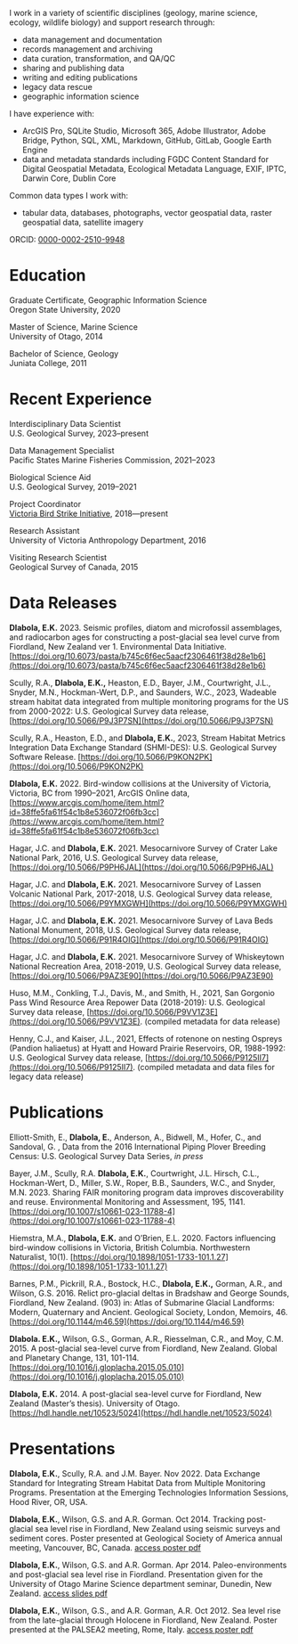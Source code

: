 I work in a variety of scientific disciplines (geology, marine science, ecology, wildlife biology) and support research through:

- data management and documentation
- records management and archiving
- data curation, transformation, and QA/QC
- sharing and publishing data
- writing and editing publications
- legacy data rescue
- geographic information science

I have experience with:

- ArcGIS Pro, SQLite Studio, Microsoft 365, Adobe Illustrator, Adobe Bridge, Python, SQL, XML, Markdown, GitHub, GitLab, Google Earth Engine
- data and metadata standards including FGDC Content Standard for Digital Geospatial Metadata, Ecological Metadata Language, EXIF, IPTC, Darwin Core, Dublin Core

Common data types I work with:

- tabular data, databases, photographs, vector geospatial data, raster geospatial data, satellite imagery

ORCID: [0000-0002-2510-9948](https://orcid.org/0000-0002-2510-9948 "ORCID")

# Education

Graduate Certificate, Geographic Information Science
<br>Oregon State University, 2020

Master of Science, Marine Science
<br>University of Otago, 2014

Bachelor of Science, Geology
<br>Juniata College, 2011

# Recent Experience
Interdisciplinary Data Scientist
<br>U.S. Geological Survey, 2023–present

Data Management Specialist
<br>Pacific States Marine Fisheries Commission, 2021–2023

Biological Science Aid
<br>U.S. Geological Survey, 2019–2021

Project Coordinator
<br>[Victoria Bird Strike Initiative](https://vicbirdstrikes.wordpress.com/), 2018—present

Research Assistant
<br>University of Victoria Anthropology Department, 2016

Visiting Research Scientist
<br>Geological Survey of Canada, 2015

# Data Releases

**Dlabola, E.K.** 2023. Seismic profiles, diatom and microfossil assemblages, and radiocarbon ages for constructing a post-glacial sea level curve from Fiordland, New Zealand ver 1. Environmental Data Initiative. [https://doi.org/10.6073/pasta/b745c6f6ec5aacf2306461f38d28e1b6](https://doi.org/10.6073/pasta/b745c6f6ec5aacf2306461f38d28e1b6)

Scully, R.A., **Dlabola, E.K.,** Heaston, E.D., Bayer, J.M., Courtwright, J.L., Snyder, M.N., Hockman-Wert, D.P., and Saunders, W.C., 2023, Wadeable stream habitat data integrated from multiple monitoring programs for the US from 2000-2022: U.S. Geological Survey data release, [https://doi.org/10.5066/P9J3P7SN](https://doi.org/10.5066/P9J3P7SN)

Scully, R.A., Heaston, E.D., and **Dlabola, E.K.**, 2023, Stream Habitat Metrics Integration Data Exchange Standard (SHMI-DES): U.S. Geological Survey Software Release. [https://doi.org/10.5066/P9KON2PK](https://doi.org/10.5066/P9KON2PK)

**Dlabola, E.K.** 2022. Bird-window collisions at the University of Victoria, Victoria, BC from 1990–2021, ArcGIS Online data, [https://www.arcgis.com/home/item.html?id=38ffe5fa61f54c1b8e536072f06fb3cc](https://www.arcgis.com/home/item.html?id=38ffe5fa61f54c1b8e536072f06fb3cc)

Hagar, J.C. and **Dlabola, E.K.** 2021. Mesocarnivore Survey of Crater Lake National Park, 2016, U.S. Geological Survey data release, [https://doi.org/10.5066/P9PH6JAL](https://doi.org/10.5066/P9PH6JAL)

Hagar, J.C. and **Dlabola, E.K.** 2021. Mesocarnivore Survey of Lassen Volcanic National Park, 2017-2018, U.S. Geological Survey data release, [https://doi.org/10.5066/P9YMXGWH](https://doi.org/10.5066/P9YMXGWH)

Hagar, J.C. and **Dlabola, E.K.** 2021. Mesocarnivore Survey of Lava Beds National Monument, 2018, U.S. Geological Survey data release, [https://doi.org/10.5066/P91R4OIG](https://doi.org/10.5066/P91R4OIG)

Hagar, J.C. and **Dlabola, E.K.** 2021. Mesocarnivore Survey of Whiskeytown National Recreation Area, 2018-2019, U.S. Geological Survey data release, [https://doi.org/10.5066/P9AZ3E90](https://doi.org/10.5066/P9AZ3E90)

Huso, M.M., Conkling, T.J., Davis, M., and Smith, H., 2021, San Gorgonio Pass Wind Resource Area Repower Data (2018-2019): U.S. Geological Survey data release, [https://doi.org/10.5066/P9VV1Z3E](https://doi.org/10.5066/P9VV1Z3E). (compiled metadata for data release)

Henny, C.J., and Kaiser, J.L., 2021, Effects of rotenone on nesting Ospreys (Pandion haliaetus) at Hyatt and Howard Prairie Reservoirs, OR, 1988-1992: U.S. Geological Survey data release, [https://doi.org/10.5066/P9125II7](https://doi.org/10.5066/P9125II7). (compiled metadata and data files for legacy data release)

# Publications

Elliott-Smith, E., **Dlabola, E.**, Anderson, A., Bidwell, M., Hofer, C., and Sandoval, G. , Data from the 2016 International Piping Plover Breeding Census: U.S. Geological Survey Data Series, _in press_

Bayer, J.M., Scully, R.A. **Dlabola, E.K.**, Courtwright, J.L. Hirsch, C.L., Hockman-Wert, D., Miller, S.W., Roper, B.B., Saunders, W.C., and Snyder, M.N. 2023. Sharing FAIR monitoring program data improves discoverability and reuse. Environmental Monitoring and Assessment, 195, 1141. [https://doi.org/10.1007/s10661-023-11788-4](https://doi.org/10.1007/s10661-023-11788-4)

Hiemstra, M.A., **Dlabola, E.K.** and O’Brien, E.L. 2020. Factors influencing bird-window collisions in Victoria, British Columbia. Northwestern Naturalist, 10(1). [https://doi.org/10.1898/1051-1733-101.1.27](https://doi.org/10.1898/1051-1733-101.1.27)

Barnes, P.M., Pickrill, R.A., Bostock, H.C., **Dlabola, E.K.,** Gorman, A.R., and Wilson, G.S. 2016. Relict pro-glacial deltas in Bradshaw and George Sounds, Fiordland, New Zealand. (903) in: Atlas of Submarine Glacial Landforms: Modern, Quaternary and Ancient. Geological Society, London, Memoirs, 46. [https://doi.org/10.1144/m46.59](https://doi.org/10.1144/m46.59)

**Dlabola. E.K.,** Wilson, G.S., Gorman, A.R., Riesselman, C.R., and Moy, C.M. 2015. A post-glacial sea-level curve from Fiordland, New Zealand. Global and Planetary Change, 131, 101-114. [https://doi.org/10.1016/j.gloplacha.2015.05.010](https://doi.org/10.1016/j.gloplacha.2015.05.010)

**Dlabola, E.K.** 2014. A post-glacial sea-level curve for Fiordland, New Zealand (Master’s thesis). University of Otago. [https://hdl.handle.net/10523/5024](https://hdl.handle.net/10523/5024)

# Presentations

**Dlabola, E.K.**, Scully, R.A. and J.M. Bayer. Nov 2022. Data Exchange Standard for Integrating Stream Habitat Data from Multiple Monitoring Programs. Presentation at the Emerging Technologies Information Sessions, Hood River, OR, USA.

**Dlabola, E.K.**, Wilson, G.S. and A.R. Gorman. Oct 2014. Tracking post-glacial sea level rise in Fiordland, New Zealand using seismic surveys and sediment cores. Poster presented at Geological Society of America annual meeting, Vancouver, BC, Canada. [access poster pdf](https://github.com/edlabo/edlabo.github.io/blob/master/assets/images/DlabolaGSA_poster.pdf)

**Dlabola, E.K.**, Wilson, G.S. and A.R. Gorman. Apr 2014. Paleo-environments and post-glacial sea level rise in Fiordland. Presentation given for the University of Otago Marine Science department seminar, Dunedin, New Zealand. [access slides pdf](https://github.com/edlabo/edlabo.github.io/blob/master/assets/images/DlabolaMSciseminar_slides.pdf)

**Dlabola, E.K.**, Wilson, G.S., and A.R. Gorman, A.R. Oct 2012. Sea level rise from the late-glacial through Holocene in Fiordland, New Zealand. Poster presented at the PALSEA2 meeting, Rome, Italy. [access poster pdf](https://github.com/edlabo/edlabo.github.io/blob/master/assets/images/DlabolaPALSEA_poster.pdf)

